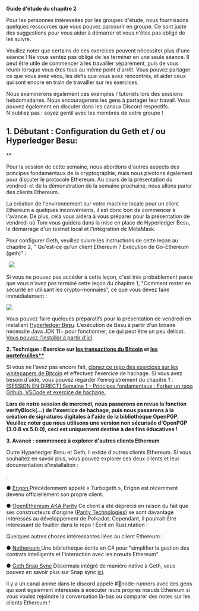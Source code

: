 ﻿**Guide d'étude du chapitre 2**

Pour les personnes intéressées par les groupes d'étude, nous fournissons quelques ressources que vous pouvez parcourir en groupe. Ce sont juste des suggestions pour vous aider à démarrer et vous n'êtes pas obligé de les suivre.

Veuillez noter que certains de ces exercices peuvent nécessiter plus d'une séance ! Ne vous sentez pas obligé de les terminer en une seule séance. Il peut être utile de commencer à les travailler séparément, puis de vous réunir lorsque vous êtes tous au même point d'arrêt. Vous pouvez partager ce que vous avez vécu, les défis que vous avez rencontrés, et aider ceux qui sont encore en train de travailler sur les exercices. 

Nous examinerons également ces exemples / tutoriels lors des sessions hebdomadaires. Nous encouragerons les gens à partager leur travail. Vous pouvez également en discuter dans les canaux Discord respectifs. N'oubliez pas : soyez gentil avec les membres de votre groupe !

## **1. Débutant : Configuration du Geth et / ou Hyperledger Besu:**
** 

Pour la session de cette semaine, nous abordons d'autres aspects des principes fondamentaux de la cryptographie, mais nous pivotons également pour discuter le protocole Ethereum. Au cours de la présentation du vendredi et de la démonstration de la semaine prochaine, nous allons parler des clients Ethereum.



La création de l'environnement sur votre machine locale pour un client Ethereum a quelques inconvénients, il est donc bon de commencer à l'avance. De plus, cela vous aidera à vous préparer pour la présentation de vendredi où Tom vous guidera dans la mise en place de Hyperledger Besu, le démarrage d'un testnet local et l'intégration de MetaMask.



Pour configurer Geth, veuillez suivre les instructions de cette leçon au chapitre 2, " Qu'est-ce qu'un client Ethereum ? Exécution de Go-Ethereum (geth)" :

` `![](chapitre2-image1.png)

Si vous ne pouvez pas accéder à cette leçon, c'est très probablement parce que vous n'avez pas terminé cette leçon du chapitre 1, "Comment rester en sécurité en utilisant les crypto-monnaies", ce que vous devez faire immédiatement :



![](chapitre2-image1.png)



Vous pouvez faire quelques préparatifs pour la présentation de vendredi en installant [Hyperledger Besu](https://besu.hyperledger.org/en/stable/HowTo/Get-Started/Installation-Options/Install-Binaries/). L'exécution de Besu à partir d'un binaire nécessite Java JDK 11+ pour fonctionner, ce qui peut être un peu délicat. [Vous pouvez l'installer à partir d'ici](https://www.oracle.com/java/technologies/javase-downloads.html).





**2. Technique : Exercice sur [les transactions du Bitcoin](https://github.com/cooganb/bitcoin-whitepaper-exercises/blob/master/transactions/README.md) et [les portefeuilles** ](https://github.com/cooganb/bitcoin-whitepaper-exercises/blob/master/wallet/README.md)**

Si vous ne l'avez pas encore fait, [clonez ce repo des exercices sur les ](https://github.com/cooganb/bitcoin-whitepaper-exercises)[whitepaper](https://github.com/cooganb/bitcoin-whitepaper-exercises)[s de Bitcoin](https://github.com/cooganb/bitcoin-whitepaper-exercises) et effectuez l'exercice de hachage. Si vous avez besoin d'aide, vous pouvez regarder l'enregistrement du chapitre 1 : [\[SESSION EN DIRECT\] Semaine 1 - Principes fondamentaux : Forker un repo Github, VSCode et exercice de hachage.](https://courses.consensys.net/courses/take/blockchain-developer-bootcamp-registration-2021/lessons/27760900-live-session-week-1-fundamentals-fork-a-github-repo-vscode-and-hashing-exercise)



**Lors de notre session de mercredi, nous passerons en revue la fonction verifyBlock(...) de l'exercice de hachage, puis nous passerons à la création de signatures digitales à l'aide de la bibliothèque OpenPGP. Veuillez noter que nous utilisons une version non sécurisée d'OpenPGP (3.0.8 vs 5.0.0), ceci est uniquement destiné à des fins éducatives !**

**3. Avancé : commencez à explorer d'autres clients Ethereum**

Outre Hyperledger Besu et Geth, il existe d'autres clients Ethereum. Si vous souhaitez en savoir plus, vous pouvez explorer ces deux clients et leur documentation d'installation :



.

● [Erigon ](https://github.com/ledgerwatch/erigon)Précédemment appelé « Turbogeth », Erigon est récemment devenu officiellement son propre client.

● [OpenEthereum AKA Parity](https://docs.nethereum.com/en/latest/ethereum-and-clients/parity/) Ce client a été déprécié en raison du fait que ses constructeurs d'origine ([Parity Technologies](https://www.parity.io/)) se sont davantage intéressés au développement de Polkadot. Cependant, il pourrait être intéressant de fouiller dans le repo ! Écrit en Rust.ntation :

Quelques autres choses intéressantes liées au client Ethereum :



● [Nethereum ](https://docs.nethereum.com/en/latest/getting-started/)Une bibliothèque écrite en C# pour "simplifier la gestion des contrats intelligents et l'interaction avec les nœuds Ethereum". 

● [Geth Snap Sync](https://blog.ethereum.org/2021/03/03/geth-v1-10-0/) Désormais intégré de manière native à Geth, vous pouvez en savoir plus sur Snap sync [ici](https://github.com/ethereum/devp2p/blob/master/caps/snap.md).



Il y a un canal animé dans le discord appelé #🏃node-runners avec des gens qui sont également intéressés à exécuter leurs propres nœuds Ethereum si vous voulez rejoindre la conversation là-bas ou comparer des notes sur les clients Ethereum !








